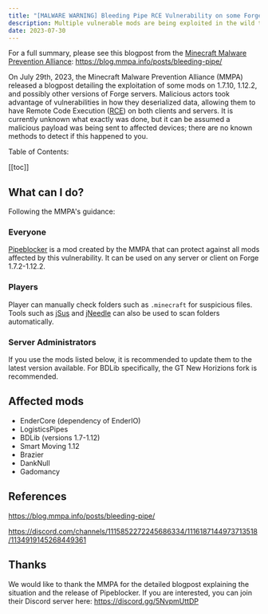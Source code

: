 ```yaml
---
title: "[MALWARE WARNING] Bleeding Pipe RCE Vulnerability on some Forge servers"
description: Multiple vulnerable mods are being exploited in the wild to gain remote code execution
date: 2023-07-30
---
```


For a full summary, please see this blogpost from the [Minecraft Malware Prevention Alliance](https://github.com/Minecraft-Malware-Prevention-Alliance): <https://blog.mmpa.info/posts/bleeding-pipe/>

On July 29th, 2023, the Minecraft Malware Prevention Alliance (MMPA) released a blogpost detailing the exploitation of some mods on 1.7.10, 1.12.2, and possibly other versions of Forge servers. Malicious actors took advantage of vulnerabilities in how they deserialized data, allowing them to have Remote Code Execution ([RCE](https://www.cloudflare.com/learning/security/what-is-remote-code-execution/)) on both clients and servers. It is currently unknown what exactly was done, but it can be assumed a malicious payload was being sent to affected devices; there are no known methods to detect if this happened to you.

Table of Contents:

[[toc]]

## What can I do?

Following the MMPA's guidance:

### Everyone

[Pipeblocker](https://modrinth.com/mod/pipeblocker) is a mod created by the MMPA that can protect against all mods affected by this vulnerability. It can be used on any server or client on Forge 1.7.2-1.12.2.

### Players

Player can manually check folders such as `.minecraft` for suspicious files. Tools such as [jSus](https://github.com/NeRdTheNed/jSus) and [jNeedle](https://github.com/KosmX/jneedle) can also be used to scan folders automatically.

### Server Administrators

If you use the mods listed below, it is recommended to update them to the latest version available. For BDLib specifically, the GT New Horizions fork is recommended.

## Affected mods

- EnderCore (dependency of EnderIO)
- LogisticsPipes
- BDLib (versions 1.7-1.12)
- Smart Moving 1.12
- Brazier
- DankNull
- Gadomancy

## References

<https://blog.mmpa.info/posts/bleeding-pipe/>

<https://discord.com/channels/1115852272245686334/1116187144973713518/1134919145268449361>

## Thanks

We would like to thank the MMPA for the detailed blogpost explaining the situation and the release of Pipeblocker. If you are interested, you can join their Discord server here: <https://discord.gg/5NvpmUttDP>
